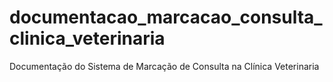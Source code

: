 # documentacao_marcacao_consulta_clinica_veterinaria
Documentação do Sistema de Marcação de Consulta na Clínica Veterinaria

